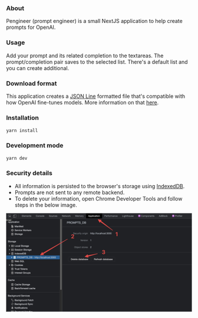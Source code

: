 ### About
Pengineer (prompt engineer) is a small NextJS application to help create prompts for OpenAI.

### Usage
Add your prompt and its related completion to the textareas. The prompt/completion pair saves to the selected list. There's a default list and you can create additional.

### Download format
This application creates a [JSON Line](https://jsonlines.org/) formatted file that's compatible with how OpenAI fine-tunes models. More information on that [here](https://beta.openai.com/docs/guides/fine-tuning/prepare-training-data).


### Installation

```
yarn install
```

### Development mode

```
yarn dev
```

### Security details

- All information is persisted to the browser's storage using [IndexedDB](https://developer.mozilla.org/en-US/docs/Web/API/IndexedDB_API).
- Prompts are not sent to any remote backend.
- To delete your information, open Chrome Developer Tools and follow steps in the below image.

![Image](public/delete-idb-database.png)